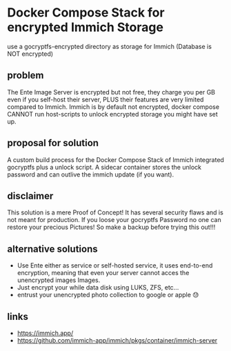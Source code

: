 # Docker Compose Stack for encrypted Immich Storage
use a gocryptfs-encrypted directory as storage for Immich (Database is NOT encrypted)

## problem
The Ente Image Server is encrypted but not free, they charge you per GB even if you self-host their server, PLUS their features are very limited compared to Immich.
Immich is by default not encrypted, docker compose CANNOT run host-scripts to unlock encrypted storage you might have set up.

## proposal for solution
A custom build process for the Docker Compose Stack of Immich integrated gocryptfs plus a unlock script. A sidecar container stores the unlock password and can outlive the immich update (if you want).


## disclaimer
This solution is a mere Proof of Concept! It has several security flaws and is not meant for production. If you loose your gocryptfs Password no one can restore your precious Pictures!
So make a backup before trying this out!!!

## alternative solutions
- Use Ente either as service or self-hosted service, it uses end-to-end encryption, meaning that even your server cannot acces the unencrypted images Images.
- Just encrypt your while data disk using LUKS, ZFS, etc...
- entrust your unencrypted photo collection to google or apple 😓

## links
- https://immich.app/
- https://github.com/immich-app/immich/pkgs/container/immich-server
